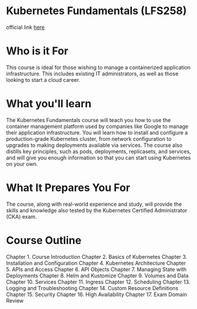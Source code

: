 # Kubernetes Fundamentals (LFS258)

official link [here](https://training.linuxfoundation.org/training/kubernetes-fundamentals/)

# Who is it For 

This course is ideal for those wishing to manage a containerized application infrastructure. This includes existing IT administrators, as well as those looking to start a cloud career.

# What you'll learn

The Kubernetes Fundamentals course will teach you how to use the container management platform used by companies like Google to manage their application infrastructure. You will learn how to install and configure a production-grade Kubernetes cluster, from network configuration to upgrades to making deployments available via services. The course also distills key principles, such as pods, deployments, replicasets, and services, and will give you enough information so that you can start using Kubernetes on your own.

# What It Prepares You For

The course, along with real-world experience and study, will provide the skills and knowledge also tested by the Kubernetes Certified Administrator (CKA) exam.

# Course Outline

Chapter 1. Course Introduction
Chapter 2. Basics of Kubernetes
Chapter 3. Installation and Configuration
Chapter 4. Kubernetes Architecture
Chapter 5. APIs and Access
Chapter 6. API Objects
Chapter 7. Managing State with Deployments
Chapter 8. Helm and Kustomize
Chapter 9. Volumes and Data
Chapter 10. Services
Chapter 11. Ingress
Chapter 12. Scheduling
Chapter 13. Logging and Troubleshooting
Chapter 14. Custom Resource Definitions
Chapter 15. Security
Chapter 16. High Availability
Chapter 17. Exam Domain Review
